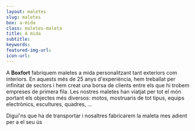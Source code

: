 ```yaml
---
layout: maletes
slug: maletes
box: a-mida
class: maletes-maleta
title: A mida
subtitle:
keywords: 
featured-img-url:
icon-url: 
---
```


A **Boxfort** fabriquem maletes a mida personalitzant tant exteriors com interiors. 
En aquests més de 25 anys d'experiència, hem treballat per infinitat de sectors i hem creat una borsa de clients entre els que hi trobem empreses de primera fila. Les nostres maletes han viatjat per tot el món portant els objectes més diversos: motos, mostruaris de tot tipus, equips electrònics, escultures, quadres, ...

Digui'ns que ha de transportar i nosaltres fabricarem la maleta mes adient per a el seu ús
